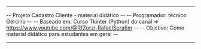 -----------------------------------------------------------------------------------------------------
--        Projeto Cadastro Cliente - material didático                                             --
-- Programador: técnico Gercino                                                                    --
-- Baseado em: Curso Tkinter (Python) do canal => https://www.youtube.com/@RfZorzi-RafaelSerafim   --
-- Objetivo: Como material didático para estudantes em geral                                       --
-- --------------------------------------------------------------------------------------------------
